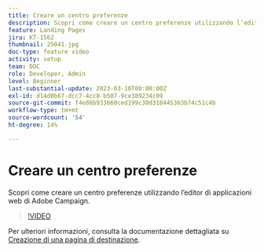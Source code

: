 ```yaml
---
title: Creare un centro preferenze
description: Scopri come creare un centro preferenze utilizzando l’editor di applicazioni web di Adobe Campaign.
feature: Landing Pages
jira: KT-1562
thumbnail: 25041.jpg
doc-type: feature video
activity: setup
team: DOC
role: Developer, Admin
level: Beginner
last-substantial-update: 2023-03-10T00:00:00Z
exl-id: d14d0b67-dcc7-4cc8-b507-9ce389234c09
source-git-commit: f4e86b933660ced199c30d318445363b74c51c4b
workflow-type: tm+mt
source-wordcount: '54'
ht-degree: 14%

---
```


# Creare un centro preferenze

Scopri come creare un centro preferenze utilizzando l’editor di applicazioni web di Adobe Campaign.

>[!VIDEO](https://video.tv.adobe.com/v/25041?quality=12&learn=on)

Per ulteriori informazioni, consulta la documentazione dettagliata su [Creazione di una pagina di destinazione](https://experienceleague.adobe.com/docs/campaign-classic/using/designing-content/editing-html-content/creating-a-landing-page.html).
